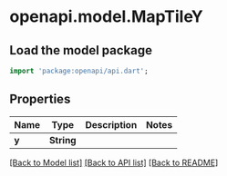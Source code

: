 # openapi.model.MapTileY

## Load the model package
```dart
import 'package:openapi/api.dart';
```

## Properties
Name | Type | Description | Notes
------------ | ------------- | ------------- | -------------
**y** | **String** |  | 

[[Back to Model list]](../README.md#documentation-for-models) [[Back to API list]](../README.md#documentation-for-api-endpoints) [[Back to README]](../README.md)


